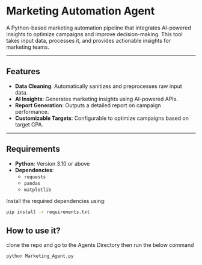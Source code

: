 # Marketing Automation Agent

A Python-based marketing automation pipeline that integrates AI-powered insights to optimize campaigns and improve decision-making. This tool takes input data, processes it, and provides actionable insights for marketing teams.

---

## Features

- **Data Cleaning**: Automatically sanitizes and preprocesses raw input data.
- **AI Insights**: Generates marketing insights using AI-powered APIs.
- **Report Generation**: Outputs a detailed report on campaign performance.
- **Customizable Targets**: Configurable to optimize campaigns based on target CPA.

---

## Requirements

- **Python**: Version 3.10 or above
- **Dependencies**:
  - `requests`
  - `pandas`
  - `matplotlib`

Install the required dependencies using:

```bash
pip install -r requirements.txt
```

## How to use it?

clone the repo and go to the Agents Directory then run the below command

```bash
python Marketing_Agent.py
```
